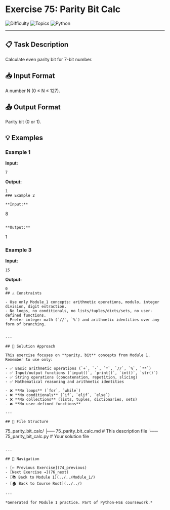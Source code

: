 # Exercise 75: Parity Bit Calc

![Difficulty](https://img.shields.io/badge/Difficulty-Module%201-green)
![Topics](https://img.shields.io/badge/Topics-parity%2C%20bit-blue)
![Python](https://img.shields.io/badge/Python-Module%201%20Concepts-yellow)

---

## 📋 Task Description

Calculate even parity bit for 7-bit number.
## 📥 Input Format

A number N (0 ≤ N ≤ 127).
## 📤 Output Format

Parity bit (0 or 1).
## 💡 Examples

### Example 1

**Input:**
```
7
```

**Output:**
```
1
### Example 2

**Input:**
```
8
```

**Output:**
```
1
### Example 3

**Input:**
```
15
```

**Output:**
```
0
## ⚠️ Constraints

- Use only Module_1 concepts: arithmetic operations, modulo, integer division, digit extraction.
- No loops, no conditionals, no lists/tuples/dicts/sets, no user-defined functions.
- Prefer integer math (`//`, `%`) and arithmetic identities over any form of branching.


---

## 🎯 Solution Approach

This exercise focuses on **parity, bit** concepts from Module 1. Remember to use only:

- ✅ Basic arithmetic operations (`+`, `-`, `*`, `//`, `%`, `**`)
- ✅ Input/output functions (`input()`, `print()`, `int()`, `str()`)
- ✅ String operations (concatenation, repetition, slicing)
- ✅ Mathematical reasoning and arithmetic identities

- ❌ **No loops** (`for`, `while`)
- ❌ **No conditionals** (`if`, `elif`, `else`)
- ❌ **No collections** (lists, tuples, dictionaries, sets)
- ❌ **No user-defined functions**

---

## 📁 File Structure
```
75_parity_bit_calc/
├── 75_parity_bit_calc.md     # This description file
└── 75_parity_bit_calc.py     # Your solution file
```

---

## 🔗 Navigation

- [← Previous Exercise](74_previous) 
- [Next Exercise →](76_next)
- [📚 Back to Module 1](../../Module_1/)
- [🏠 Back to Course Root](../../)

---

*Generated for Module 1 practice. Part of Python-HSE coursework.*
